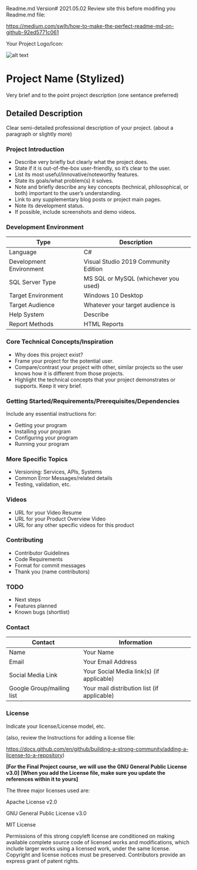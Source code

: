 Readme.md Version# 2021.05.02
Review site this before modifing you Readme.md file:

https://medium.com/swlh/how-to-make-the-perfect-readme-md-on-github-92ed5771c061


Your Project Logo/Icon: 

![alt text](https://github.com/JamesFlippin/Final-Project-21SP_StudentTemplate/blob/main/OctoCat_SM.png "My Pet Octocat Logo")

# Project Name (Stylized)
Very brief and to the point project description (one sentance preferred)

## Detailed Description

Clear semi-detailed professional description of your project. (about a paragraph or slightly more)

### Project Introduction  

- Describe very briefly but clearly what the project does.
- State if it is out-of-the-box user-friendly, so it’s clear to the user.
- List its most useful/innovative/noteworthy features.
- State its goals/what problem(s) it solves.
- Note and briefly describe any key concepts (technical, philosophical, or both) important to the user’s understanding.
- Link to any supplementary blog posts or project main pages.
- Note its development status.
- If possible, include screenshots and demo videos.

### Development Environment

Type | Description
-----|-------------
Language | C#
Development Environment | Visual Studio 2019 Community Edition
SQL Server Type | MS SQL or MySQL (whichever you used)
Target Environment | Windows 10 Desktop
Target Audience | Whatever your target audience is
Help System | Describe
Report Methods | HTML Reports

### Core Technical Concepts/Inspiration

- Why does this project exist?
- Frame your project for the potential user. 
- Compare/contrast your project with other, similar projects so the user knows how it is different from those projects.
- Highlight the technical concepts that your project demonstrates or supports. Keep it very brief.

### Getting Started/Requirements/Prerequisites/Dependencies
Include any essential instructions for:
- Getting your program
- Installing your program
- Configuring your program
- Running your program

### More Specific Topics
- Versioning: Services, APIs, Systems
- Common Error Messages/related details
- Testing, validation, etc.

### Videos
- URL for your Video Resume
- URL for your Product Overview Video
- URL for any other specific videos for this product

### Contributing
- Contributor Guidelines
- Code Requirements
- Format for commit messages
- Thank you (name contributors)

### TODO
- Next steps
- Features planned
- Known bugs (shortlist)

### Contact

Contact | Information
--------|------
Name | Your Name
Email | Your Email Address
Social Media Link | Your Social Media link(s) (if applicable)
Google Group/mailing list | Your mail distribution list (if applicable)

### License
Indicate your license/License model, etc.

(also, review the Instructions for adding a license file:

https://docs.github.com/en/github/building-a-strong-community/adding-a-license-to-a-repository)

**[For the Final Project course, we will use the GNU General Public License v3.0]**
**[When you add the License file, make sure you update the references within it to yours]**

The three major licenses used are:  

Apache License v2.0

GNU General Public License v3.0

MIT License



Permissions of this strong copyleft license are conditioned on making available complete source code of licensed works and modifications, which include larger works using a licensed work, under the same license. Copyright and license notices must be preserved. Contributors provide an express grant of patent rights.
